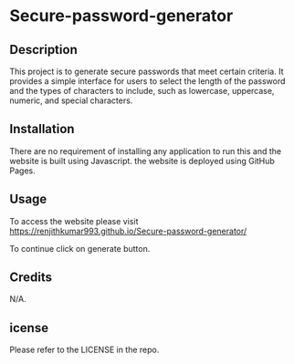 # Secure-password-generator

## Description

This project is to generate secure passwords that meet certain criteria. It provides a simple interface for users to select the length of the password and the types of characters to include, such as lowercase, uppercase, numeric, and special characters.



## Installation

There are no requirement of installing any application to run this and the website is built using Javascript.
the website is deployed using GitHub Pages.


## Usage

To access the website please visit https://renjithkumar993.github.io/Secure-password-generator/

To continue click on generate button.

## Credits
N/A.

## icense
Please refer to the LICENSE in the repo.